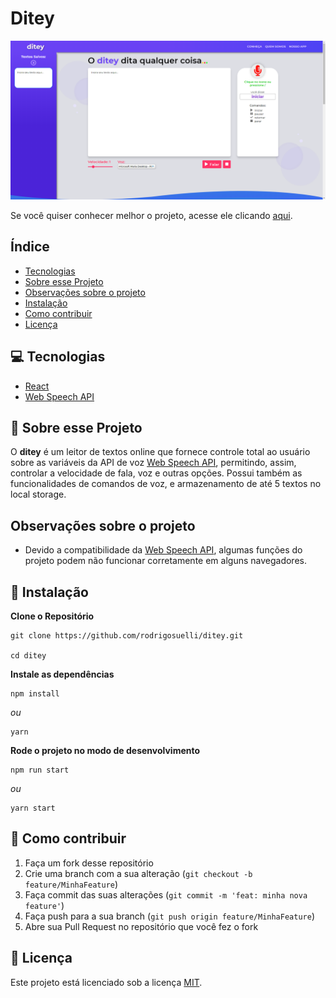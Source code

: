 # Ditey

<img src="./static/screenshot.png" alt="screenshot">

Se você quiser conhecer melhor o projeto, acesse ele clicando [aqui](https://ditey.netlify.app/).

## Índice

* [Tecnologias](#-tecnologias)
* [Sobre esse Projeto](#-sobre-esse-projeto)
* [Observações sobre o projeto](#observações-sobre-o-projeto)
* [Instalação](#-instalação)
* [Como contribuir](#-como-contribuir)
* [Licença](#memo-licença)

## 💻 Tecnologias

- [React](https://reactjs.org)
- [Web Speech API](https://developer.mozilla.org/en-US/docs/Web/API/Web_Speech_API)

## 🧾 Sobre esse Projeto

O **ditey** é um leitor de textos online que fornece controle total ao usuário sobre as variáveis da API de voz [Web Speech
API](https://developer.mozilla.org/en-US/docs/Web/API/Web_Speech_API), permitindo, assim, controlar a velocidade de
fala, voz e outras opções. Possui também as funcionalidades de comandos de voz, e armazenamento de até 5 textos no local
storage.

## Observações sobre o projeto

- Devido a compatibilidade da [Web Speech
API](https://developer.mozilla.org/en-US/docs/Web/API/Web_Speech_API), algumas funções do projeto podem não funcionar
corretamente em alguns navegadores.


## 🚀 Instalação

**Clone o Repositório**

```
git clone https://github.com/rodrigosuelli/ditey.git

cd ditey
```

**Instale as dependências**

```
npm install
```
_ou_

```
yarn
```
**Rode o projeto no modo de desenvolvimento**

```
npm run start
```
_ou_

```
yarn start
```

## 🤔 Como contribuir

1. Faça um fork desse repositório
2. Crie uma branch com a sua alteração (`git checkout -b feature/MinhaFeature`)
3. Faça commit das suas alterações (`git commit -m 'feat: minha nova feature'`)
4. Faça push para a sua branch (`git push origin feature/MinhaFeature`)
5. Abre sua Pull Request no repositório que você fez o fork

## :memo: Licença

Este projeto está licenciado sob a licença [MIT](./LICENSE).
